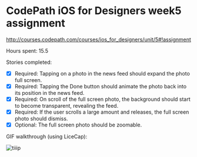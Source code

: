 # CodePath iOS for Designers week5 assignment 
http://courses.codepath.com/courses/ios_for_designers/unit/5#!assignment

Hours spent: 15.5

Stories completed:

* [x] Required: Tapping on a photo in the news feed should expand the photo full screen.
* [x] Required: Tapping the Done button should animate the photo back into its position in the news feed.
* [x] Required: On scroll of the full screen photo, the background should start to become transparent, revealing the feed.
* [x] Required: If the user scrolls a large amount and releases, the full screen photo should dismiss.
* [x] Optional: The full screen photo should be zoomable.

GIF walkthrough (using LiceCap):

![tiiip](https://github.com/yinanq/CodePath-wk5-Facebook/blob/master/CodePath-wk5-Facebook.gif)
